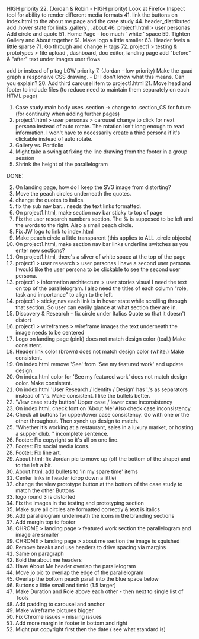 HIGH priority
22. (Jordan & Robin - HIGH priority)
    Look at Firefox Inspect tool for ability to render different media formats
41. link the buttons on index.html to the about me page and the case study
44. header_distributed add :hover state for links .gallery , .about
46. project1.html > user personas
    Add circle and quote
51. Home Page - too much ' white ' space
59. Tighten Gallery and About together
61. Make logo a little smaller
63. Header feels a little sparse
71. Go through and change H tags
72. project1 > testing & prototypes > file upload , dashboard, doc editor,     landing page
    add "before" & "after" text under images
user flows

add br instead of p tag
LOW priority
7. (Jordan - low priority)
  Make the quad graph a responsive CSS drawing.
    - D: I don't know what this means. Can you explain?
20. Add third carousel item to project1.html
21. Move head and footer to include files (to reduce need to maintain them separately on each HTML page)
1. Case study main body uses .section -> change to .section_CS for future (for continuity when adding further pages)
45. project1.html > user personas > carousel
    change to click for next persona instead of auto rotate. The rotation isn't long enough to read information. I won't have to necessarily create a third persona if it's clickable instead of auto rotate.
47. Gallery vs. Portfolio
49. Might take a swing at fixing the line drawing from the footer in a group session
58. Shrink the height of the parallelogram



DONE:

2. On landing page, how do I keep the SVG image from distorting?
3. Move the peach circles underneath the quotes.
4. change the quotes to italics.
5. fix the sub nav bar... needs the text links formatted.
6. On project1.html, make section nav bar sticky to top of page
9. Fix the user research numbers section. The % is supposed to be left and the words to the right. Also a small peach circle.
10. Fix JW logo to link to index.html
11. Make peach circle a little transparent (this applies to ALL .circle objects)
12. On project1.html, make section nav bar links underline switches as you enter new sections?
13. On project1.html, there's a sliver of white space at the top of the page
14. project1 > user research > user personas
    I have a second user persona. I would like the user persona to be clickable to see the second user persona.
15. project1 > information architecture > user stories visual
    I need the text on top of the parallelogram. I also need the titles of each column "role, task and importance" to align to the left.
15. project1 > sticky_nav
      each link is in hover state while scrolling through that section. So user can easily glance at what section they are in.
16. Discovery & Research - fix circle under Italics Quote so that it doesn't distort
17. project1 > wireframes > wireframe images
      the text underneath the image needs to be centered
23. Logo on landing page (pink) does not match design color (teal.) Make consistent.
24. Header link color (brown) does not match design color (white.) Make consistent.
25. On index.html remove 'See' from 'See my featured work' and update design.
26. On index.html color for 'See my featured work' does not match design color. Make consistent.
27. On index.html 'User Research / Identity / Design' has '.'s as separators instead of '/'s. Make consistent.  I like the bullets better.
28. 'View case study button'  Upper case / lower case inconsistency
29. On index.html, check font on 'About Me' Also check case inconsistency.
30. Check all buttons for upper/lower case consistency.  Go with one or the other throughout.  Then synch up design to match.
31. "Whether it’s working at a restaurant, sales in a luxury market, or hosting a supper club. " incomplete sentence.
33. Footer: Fix copyright so it's all on one line.
34. Footer: Fix social media icons.
35. Footer: Fix line art.
36. About.html: fix Jordan pic to move up (off the bottom of the shape) and to the left a bit.
37. About.html: add bullets to 'in my spare time' items
40. Center links in header (drop down a little)
51. change the view prototype button at the bottom of the case study to match the other Buttons
49. logo round 3 is distorted
50. Fix the images in the testing and prototyping section
47. Make sure all circles are formatted correctly & text is italics
48. Add parallelogram underneath the icons in the branding sections
54. Add margin top to footer
42. CHROME > landing page > featured work section
      the parallelogram and image are smaller
43. CHROME > landing page > about me section
      the image is squished
52. Remove breaks and use headers to drive spacing via margins
53. Same on paragraph
55. Bold the about me headers
56. Have About Me header overlap the parallelogram
57. Move jo pic to overlap the edge of the parallelogram
60. Overlap the bottom peach parall into the blue space below
62. Buttons a little small and timid (1.5 larger)
64. Make Duration and Role above each other - then next to single list of Tools
65. Add padding to carousel and anchor
66. Make wireframe pictures bigger
48. Fix Chrome issues - missing issues
70. Add more margin in footer in bottom and right
50. Might put copyright first then the date ( see what standard is)
